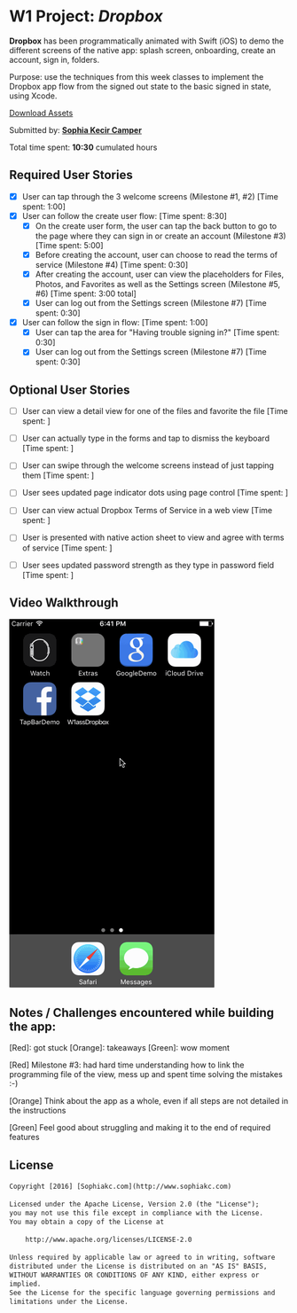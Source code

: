 # W1 Project: *Dropbox*

**Dropbox** has been programmatically animated with Swift (iOS) to demo the different screens of the native app: splash screen, onboarding, create an account, sign in, folders.

Purpose: use the techniques from this week classes to implement the Dropbox app flow from the signed out state to the basic signed in state, using Xcode.

[Download Assets](https://www.dropbox.com/s/ok006z7ijb8vvdb/Dropbox%20Assets.zip)

Submitted by: [**Sophia Kecir Camper**](http://www.sophiakc.com)

Total time spent: **10:30** cumulated hours

## Required User Stories
* [X] User can tap through the 3 welcome screens (Milestone #1, #2) [Time spent: 1:00]
* [X] User can follow the create user flow: [Time spent: 8:30]
	* [X] On the create user form, the user can tap the back button to go to the page where they can sign in or create an account (Milestone #3) [Time spent: 5:00]
	* [X] Before creating the account, user can choose to read the terms of service (Milestone #4) [Time spent: 0:30]
	* [X] After creating the account, user can view the placeholders for Files, Photos, and Favorites as well as the Settings screen (Milestone #5, #6) [Time spent: 3:00 total]
	* [X] User can log out from the Settings screen (Milestone #7) [Time spent: 0:30]
* [X] User can follow the sign in flow: [Time spent: 1:00]
	* [X] User can tap the area for "Having trouble signing in?" [Time spent: 0:30]
	* [X] User can log out from the Settings screen (Milestone #7) [Time spent: 0:30]

## Optional User Stories
* [ ] User can view a detail view for one of the files and favorite the file [Time spent: ]
* [ ] User can actually type in the forms and tap to dismiss the keyboard [Time spent: ]
* [ ] User can swipe through the welcome screens instead of just tapping them [Time spent: ]
* [ ] User sees updated page indicator dots using page control [Time spent: ]
* [ ] User can view actual Dropbox Terms of Service in a web view [Time spent: ]
* [ ] User is presented with native action sheet to view and agree with terms of service [Time spent: ]
* [ ] User sees updated password strength as they type in password field [Time spent: ]


## Video Walkthrough

![gif of Dropbox app](Dropbox.gif)



## Notes / Challenges encountered while building the app:
[Red]: got stuck [Orange]: takeaways [Green]: wow moment

[Red] Milestone #3: had hard time understanding how to link the programming file of the view, mess up and spent time solving the mistakes :-)

[Orange] Think about the app as a whole, even if all steps are not detailed in the instructions

[Green] Feel good about struggling and making it to the end of required features



## License

    Copyright [2016] [Sophiakc.com](http://www.sophiakc.com)

    Licensed under the Apache License, Version 2.0 (the "License");
    you may not use this file except in compliance with the License.
    You may obtain a copy of the License at

        http://www.apache.org/licenses/LICENSE-2.0

    Unless required by applicable law or agreed to in writing, software
    distributed under the License is distributed on an "AS IS" BASIS,
    WITHOUT WARRANTIES OR CONDITIONS OF ANY KIND, either express or implied.
    See the License for the specific language governing permissions and
    limitations under the License.
